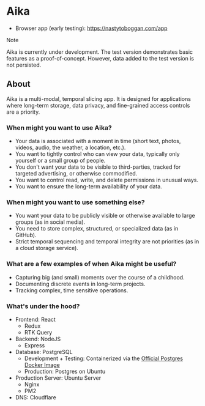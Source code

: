 # Aika

- Browser app (early testing): https://nastytoboggan.com/app

> [!NOTE]
> Aika is currently under development. The test version demonstrates basic features as a proof-of-concept. However, data added to the test version is not persisted.

## About

Aika is a multi-modal, temporal slicing app. It is designed for applications where long-term storage, data privacy, and fine-grained access controls are a priority.

### When might you want to use Aika?
- Your data is associated with a moment in time (short text, photos, videos, audio, the weather, a location, etc.).
- You want to tightly control who can view your data, typically only yourself or a small group of people. 
- You don't want your data to be visible to third-parties, tracked for targeted advertising, or otherwise commodified. 
- You want to control read, write, and delete permissions in unusual ways.
- You want to ensure the long-term availability of your data.

### When might you want to use something else?
- You want your data to be publicly visible or otherwise available to large groups (as in social media).
- You need to store complex, structured, or specialized data (as in GitHub).
- Strict temporal sequencing and temporal integrity are not priorities (as in a cloud storage service).

### What are a few examples of when Aika might be useful?
- Capturing big (and small) moments over the course of a childhood.
- Documenting discrete events in long-term projects.
- Tracking complex, time sensitive operations. 

### What's under the hood?
- Frontend: React
  - Redux
  - RTK Query 
- Backend: NodeJS
  - Express
- Database: PostgreSQL
  - Development + Testing: Containerized via the [Official Postgres Docker Image](https://www.docker.com/blog/how-to-use-the-postgres-docker-official-image/)
  - Production: Postgres on Ubuntu
- Production Server: Ubuntu Server
  - Nginx
  - PM2
- DNS: Cloudflare 
